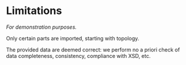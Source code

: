 # Limitations

_For demonstration purposes._

Only certain parts are imported, starting with topology.

The provided data are deemed correct: we perform no a priori check of data completeness, consistency, compliance with XSD, etc.

